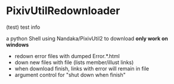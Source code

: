 # PixivUtilRedownloader

(test)
test info

a python Shell using Nandaka/PixivUtil2 to download
**only work on windows**

- redown error files with dumped Error.*\.html
- down new files with file (lists member/illust links)
- when download finish, links with error will remain in file
- argument control for "shut down when finish"
